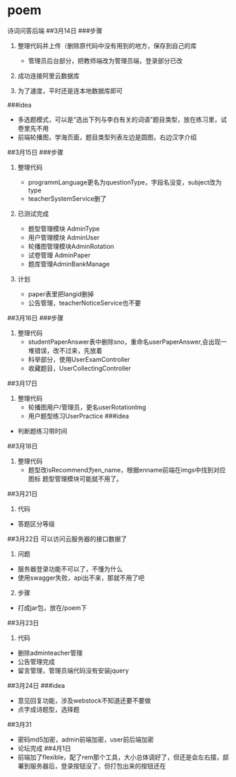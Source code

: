 # poem
诗词问答后端
##3月14日
###步骤
1. 整理代码并上传（删除原代码中没有用到的地方，保存到自己的库
    - 管理员后台部分，把教师端改为管理员端，登录部分已改

2. 成功连接阿里云数据库

3. 为了速度，平时还是连本地数据库即可
 

###idea  
 - 多选题模式，可以是“选出下列与李白有关的词语”题目类型，放在练习里，试卷里先不用
 - 前端轮播图，学海页面，题目类型列表左边是圆图，右边汉字介绍
 
 ##3月15日
 ###步骤
 1. 整理代码
     - programmLanguage更名为questionType，字段名没变，subject改为type
     - teacherSystemService删了
     
 2. 已测试完成
     - 题型管理模块  AdminType 
     - 用户管理模块  AdminUser
     - 轮播图管理模块AdminRotation
     - 试卷管理      AdminPaper
     - 题库管理AdminBankManage
     
 3. 计划
     - paper表里把langid删掉
     - 公告管理，teacherNoticeService也不要
     
##3月16日
###步骤
1. 整理代码
    - studentPaperAnswer表中删除sno，重命名userPaperAnswer,会出现一堆错误，改不过来，先放着
    - 科举部分，使用UserExamController
    - 收藏题目，UserCollectingController
    
##3月17日
1. 整理代码
    - 轮播图用户/管理员，更名userRotationImg
    - 用户题型练习UserPractice
 ###idea
  - 判断题练习带时间
  
 ##3月18日
 1. 整理代码
    - 题型改isRecommend为en_name，根据enname前端在imgs中找到对应图标
    题型管理模块可能就不用了。
    
 ##3月21日
 1. 代码
   - 答题区分等级
 
 ##3月22日
 可以访问云服务器的接口数据了
 1. 问题
   - 服务器登录功能不可以了，不懂为什么
   - 使用swagger失败，api出不来，那就不用了吧
 2. 步骤
   - 打成jar包，放在/poem下
   
 ##3月23日
 1. 代码
  - 删除adminteacher管理
  - 公告管理完成
  - 留言管理，管理员端代码没有安装jquery
  
##3月24日
###idea
 - 意见回复功能，涉及webstock不知道还要不要做
 - 点字成诗题型，选择题
 
##3月31
- 密码md5加密，admin前端加密，user前后端加密
- 论坛完成
##4月1日
- 前端加了flexible，配了rem那个工具，大小总体调好了，但还是会左右摆，部署到服务器后，登录按钮没了，但打包出来的按钮还在
